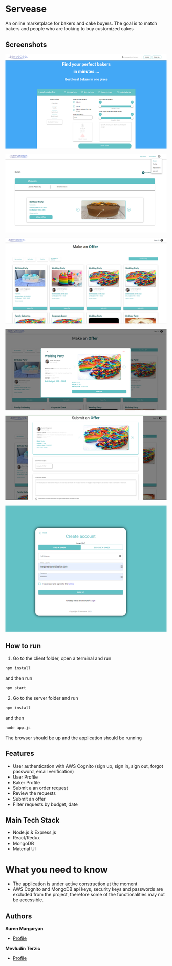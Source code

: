 <h1>Servease</h1>

<p>An online marketplace for bakers and cake buyers. The goal is to match bakers and people who are looking to buy customized cakes</p>

## Screenshots

![Home Page](/screenshots/home.png)

![User Profile Page](/screenshots/user-profile.png)

![Baker Profile Page](/screenshots/baker-profile.png)

![Details Page](/screenshots/details.png)

![Submit Offer Page](/screenshots/submit-offer.png)

![Signup Page](/screenshots/signup.png)

## How to run

1. Go to the client folder, open a terminal and run

```bash
npm install
```

and then run

```bash
npm start 
```

2. Go to the server folder and run

```bash
npm install 
```

and then 

```bash
node app.js 
```

The browser should be up and the application should be running 

## Features

- User authentication with AWS Cognito (sign up, sign in, sign out, forgot password, email verification)
- User Profile
- Baker Profile
- Submit a an order request
- Review the requests
- Submit an offer
- Filter requests by budget, date

## Main Tech Stack

- Node.js & Express.js
- React/Redux
- MongoDB
- Material UI

# What you need to know
- The application is under active construction at the moment
- AWS Cognito and MongoDB api keys, security keys and passwords are excluded from the project, therefore some of the functionalities may not be accessible.

## Authors

**Suren Margaryan**

- [Profile](https://github.com/Suren55 "Suren Margaryan")

**Mevludin Terzic**

- [Profile](https://github.com/mevludint)
